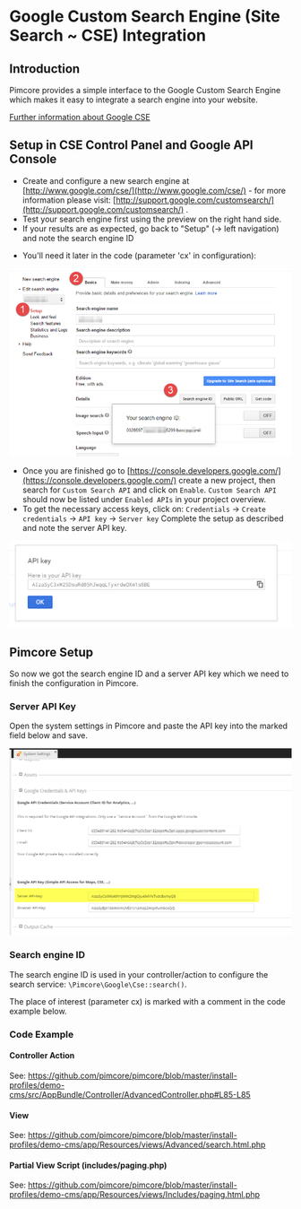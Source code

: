 # Google Custom Search Engine (Site Search ~ CSE) Integration

## Introduction
Pimcore provides a simple interface to the Google Custom Search Engine which 
makes it easy to integrate a search engine into your website. 

[Further information about Google CSE](http://www.google.com/cse/)

## Setup in CSE Control Panel and Google API Console
* Create and configure a new search engine at [http://www.google.com/cse/](http://www.google.com/cse/) - 
for more information please visit: [http://support.google.com/customsearch/](http://support.google.com/customsearch/) .
* Test your search engine first using the preview on the right hand side. 
* If your results are as expected, go back to "Setup" (-> left navigation) and note the search engine ID 
- You'll need it later in the code (parameter 'cx'  in configuration): 

![Google CSE Setup](../img/cse1.png)

* Once you are finished go to [https://console.developers.google.com/](https://console.developers.google.com/) 
create a new project, then search for `Custom Search API` and click on `Enable`.
`Custom Search API` should now be listed under `Enabled APIs` in your project overview.
* To get the necessary access keys, click on: `Credentials` -> `Create credentials` -> `API key` -> `Server key`
Complete the setup as described and note the server API key.

![Google CSE Server Key](../img/cse2.png)


## Pimcore Setup
So now we got the search engine ID and a server API key which we need to finish the 
configuration in Pimcore. 

### Server API Key
Open the system settings in Pimcore and paste the API key into the marked field below and 
save. 

![Pimcore Google CSE Setup](../img/cse3.png)

### Search engine ID
The search engine ID is used in your controller/action to configure the search service: 
`\Pimcore\Google\Cse::search()`.

The place of interest (parameter cx) is marked with a comment in the code example below.
 

### Code Example

#### Controller Action
See: https://github.com/pimcore/pimcore/blob/master/install-profiles/demo-cms/src/AppBundle/Controller/AdvancedController.php#L85-L85

#### View
See: https://github.com/pimcore/pimcore/blob/master/install-profiles/demo-cms/app/Resources/views/Advanced/search.html.php

#### Partial View Script (includes/paging.php)
See: https://github.com/pimcore/pimcore/blob/master/install-profiles/demo-cms/app/Resources/views/Includes/paging.html.php

